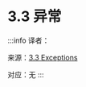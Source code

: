 # 3.3 异常

:::info
译者：

来源：[3.3 Exceptions](http://composingprograms.com/pages/33-exceptions.html)

对应：无
:::




